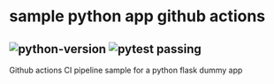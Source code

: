 # sample python app github actions
![python-version](https://github.com/abbaasalif/sample_python_app_github_actions/actions/workflows/python-version.yml/badge.svg)
![pytest passing](https://github.com/abbaasalif/sample_python_app_github_actions/actions/workflows/pytest.yml/badge.svg)
--------
Github actions CI pipeline sample for a python flask dummy app
